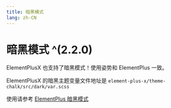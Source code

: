 ```yaml
---
title: 暗黑模式
lang: zh-CN
---
```


# 暗黑模式 ^(2.2.0)

ElementPlusX 也支持了暗黑模式！使用姿势和 ElementPlus 一致。

ElementPlusX 的暗黑主题变量文件地址是 `element-plus-x/theme-chalk/src/dark/var.scss`

使用请参考 [ElementPlus 暗黑模式](https://element-plus.org/zh-CN/guide/dark-mode.html)
